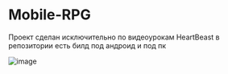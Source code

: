 # Mobile-RPG

Проект сделан исключительно по видеоурокам HeartBeast
в репозитории есть билд под андроид и под пк

![image](https://user-images.githubusercontent.com/48183867/192602379-5260dd21-abc7-4544-959c-951fc760a418.png)
